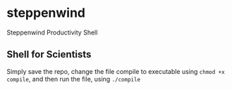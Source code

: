 # steppenwind
Steppenwind Productivity Shell


## Shell for Scientists
Simply save the repo, change the file compile to executable using `chmod +x compile`, and then run the file, using `./compile`

